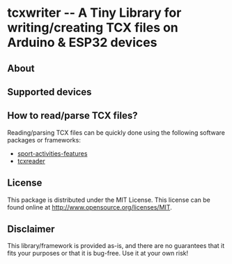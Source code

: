 # tcxwriter -- A Tiny Library for writing/creating TCX files on Arduino & ESP32 devices

## About

## Supported devices

## How to read/parse TCX files?

Reading/parsing TCX files can be quickly done using the following software packages or frameworks:

- [sport-activities-features](https://github.com/firefly-cpp/sport-activities-features)
- [tcxreader](https://github.com/alenrajsp/tcxreader)

## License

This package is distributed under the MIT License. This license can be found online at <http://www.opensource.org/licenses/MIT>.

## Disclaimer

This library/framework is provided as-is, and there are no guarantees that it fits your purposes or that it is bug-free. Use it at your own risk!
